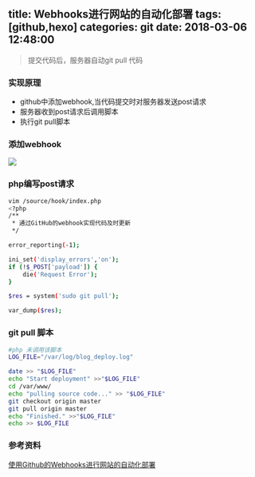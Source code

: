 title: Webhooks进行网站的自动化部署
tags: [github,hexo]
categories: git
date: 2018-03-06 12:48:00
---

>提交代码后，服务器自动git pull 代码

### 实现原理
* github中添加webhook,当代码提交时对服务器发送post请求
* 服务器收到post请求后调用脚本
* 执行git pull脚本

<!-- more -->

### 添加webhook
![](https://ws1.sinaimg.cn/large/006Xrlj6gy1forg5tde4oj30s90c3t9u.jpg)
### php编写post请求
```bash
vim /source/hook/index.php
<?php
/**
 * 通过GitHub的webhook实现代码及时更新
 */

error_reporting(-1);

ini_set('display_errors','on');
if (!$_POST['payload']) {
    die('Request Error');
}

$res = system('sudo git pull');

var_dump($res);
```
### git pull 脚本
```bash
#php 未调用该脚本
LOG_FILE="/var/log/blog_deploy.log"

date >> "$LOG_FILE"
echo "Start deployment" >>"$LOG_FILE"
cd /var/www/
echo "pulling source code..." >> "$LOG_FILE"
git checkout origin master
git pull origin master
echo "Finished." >>"$LOG_FILE"
echo >> $LOG_FILE
```

### 参考资料
[使用Github的Webhooks进行网站的自动化部署](http://blog.csdn.net/auv1107/article/details/51999592)  